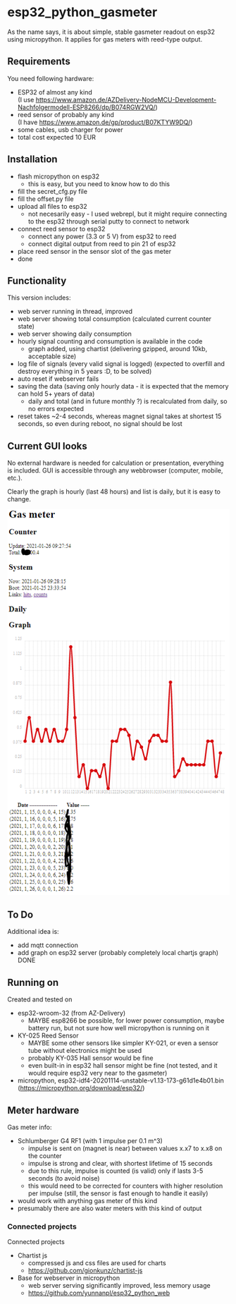 # esp32_python_gasmeter

As the name says, it is about simple, stable gasmeter readout on esp32 using micropython. It applies for gas meters with reed-type output.

## Requirements

You need following hardware:

+ ESP32 of almost any kind<br/>(I use https://www.amazon.de/AZDelivery-NodeMCU-Development-Nachfolgermodell-ESP8266/dp/B074RGW2VQ/)
+ reed sensor of probably any kind<br/>(I have https://www.amazon.de/gp/product/B07KTYW9DQ/)
+ some cables, usb charger for power
+ total cost expected 10 EUR

## Installation

+ flash micropython on esp32
  + this is easy, but you need to know how to do this
+ fill the secret_cfg.py file
+ fill the offset.py file
+ upload all files to esp32
  + not necesarily easy - I used webrepl, but it might require connecting to the esp32 through serial putty to connect to network
+ connect reed sensor to esp32
  + connect any power (3.3 or 5 V) from esp32 to reed
  + connect digital output from reed to pin 21 of esp32
+ place reed sensor in the sensor slot of the gas meter
+ done

## Functionality

This version includes:

+ web server running in thread, improved
+ web server showing total consumption (calculated current counter state)
+ web server showing daily consumption
+ hourly signal counting and consumption is available in the code
  + graph added, using chartist (delivering gzipped, around 10kb, acceptable size)
+ log file of signals (every valid signal is logged) (expected to overfill and destroy everything in 5 years :D, to be solved)
+ auto reset if webserver fails
+ saving the data (saving only hourly data - it is expected that the memory can hold 5+ years of data)
  + daily and total (and in future monthly ?) is recalculated from daily, so no errors expected
+ reset takes ~2-4 seconds, whereas magnet signal takes at shortest 15 seconds, so even during reboot, no signal should be lost

## Current GUI looks

No external hardware is needed for calculation or presentation, everything is included.
GUI is accessible through any webbrowser (computer, mobile, etc.).

Clearly the graph is hourly (last 48 hours) and list is daily, but it is easy to change.

![Current GUI](docs/image.png)

## To Do

Additional idea is:

+ add mqtt connection
+ add graph on esp32 server (probably completely local chartjs graph) DONE

## Running on

Created and tested on
+ esp32-wroom-32 (from AZ-Delivery)
  + MAYBE esp8266 be possible, for lower power consumption, maybe battery run, but not sure how well micropython is running on it
+ KY-025 Reed Sensor
  + MAYBE some other sensors like simpler KY-021, or even a sensor tube without electronics might be used
  + probably KY-035 Hall sensor would be fine
  + even built-in in esp32 hall sensor might be fine (not tested, and it would require esp32 very near to the gasmeter)
+ micropython, esp32-idf4-20201114-unstable-v1.13-173-g61d1e4b01.bin (https://micropython.org/download/esp32/)

## Meter hardware

Gas meter info:

+ Schlumberger G4 RF1 (with 1 impulse per 0.1 m^3)<br/>
  + impulse is sent on (magnet is near) between values x.x7 to x.x8 on the counter<br/>
  + impulse is strong and clear, with shortest lifetime of 15 seconds<br/>
  + due to this rule, impulse is counted (is valid) only if lasts 3-5 seconds (to avoid noise)<br/>
  + this would need to be corrected for counters with higher resolution per impulse (still, the sensor is fast enough to handle it easily)<br/>
+ would work with anything gas meter of this kind
+ presumably there are also water meters with this kind of output

### Connected projects

Connected projects

+ Chartist js
  + compressed js and css files are used for charts
  + https://github.com/gionkunz/chartist-js
+ Base for webserver in micropython
  + web server serving significantly improved, less memory usage
  + https://github.com/yunnanpl/esp32_python_web
